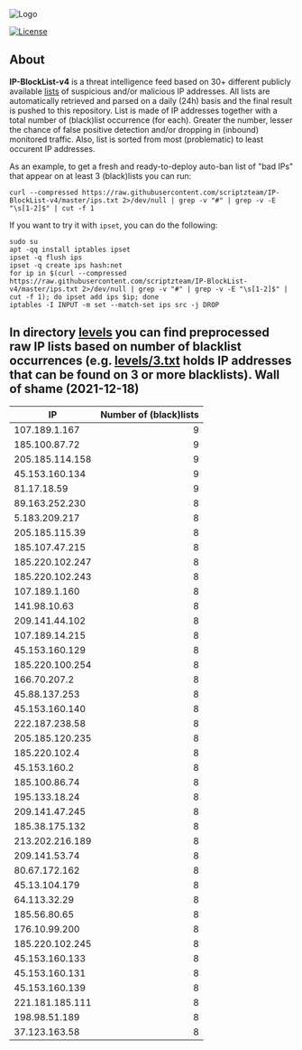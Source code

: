 ![Logo](https://i.imgur.com/PyKLAe7.png)

[![License](https://img.shields.io/badge/license-The_Unlicense-red.svg)](https://unlicense.org/)

About
----

**IP-BlockList-v4** is a threat intelligence feed based on 30+ different publicly available [lists](https://github.com/stamparm/maltrail) of suspicious and/or malicious IP addresses. All lists are automatically retrieved and parsed on a daily (24h) basis and the final result is pushed to this repository. List is made of IP addresses together with a total number of (black)list occurrence (for each). Greater the number, lesser the chance of false positive detection and/or dropping in (inbound) monitored traffic. Also, list is sorted from most (problematic) to least occurent IP addresses.

As an example, to get a fresh and ready-to-deploy auto-ban list of "bad IPs" that appear on at least 3 (black)lists you can run:

```
curl --compressed https://raw.githubusercontent.com/scriptzteam/IP-BlockList-v4/master/ips.txt 2>/dev/null | grep -v "#" | grep -v -E "\s[1-2]$" | cut -f 1
```

If you want to try it with `ipset`, you can do the following:

```
sudo su
apt -qq install iptables ipset
ipset -q flush ips
ipset -q create ips hash:net
for ip in $(curl --compressed https://raw.githubusercontent.com/scriptzteam/IP-BlockList-v4/master/ips.txt 2>/dev/null | grep -v "#" | grep -v -E "\s[1-2]$" | cut -f 1); do ipset add ips $ip; done
iptables -I INPUT -m set --match-set ips src -j DROP
```

In directory [levels](levels) you can find preprocessed raw IP lists based on number of blacklist occurrences (e.g. [levels/3.txt](levels/3.txt) holds IP addresses that can be found on 3 or more blacklists).
Wall of shame (2021-12-18)
----

|IP|Number of (black)lists|
|---|--:|
107.189.1.167|9
185.100.87.72|9
205.185.114.158|9
45.153.160.134|9
81.17.18.59|9
89.163.252.230|8
5.183.209.217|8
205.185.115.39|8
185.107.47.215|8
185.220.102.247|8
185.220.102.243|8
107.189.1.160|8
141.98.10.63|8
209.141.44.102|8
107.189.14.215|8
45.153.160.129|8
185.220.100.254|8
166.70.207.2|8
45.88.137.253|8
45.153.160.140|8
222.187.238.58|8
205.185.120.235|8
185.220.102.4|8
45.153.160.2|8
185.100.86.74|8
195.133.18.24|8
209.141.47.245|8
185.38.175.132|8
213.202.216.189|8
209.141.53.74|8
80.67.172.162|8
45.13.104.179|8
64.113.32.29|8
185.56.80.65|8
176.10.99.200|8
185.220.102.245|8
45.153.160.133|8
45.153.160.131|8
45.153.160.139|8
221.181.185.111|8
198.98.51.189|8
37.123.163.58|8
